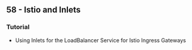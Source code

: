 ## 58 - Istio and Inlets
### Tutorial
- Using Inlets for the LoadBalancer Service for Istio Ingress Gateways